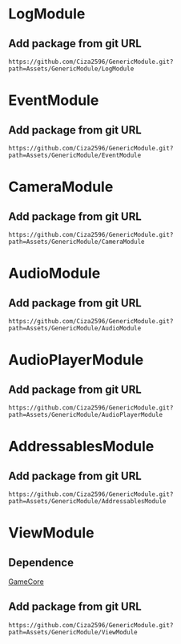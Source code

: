 # LogModule

## Add package from git URL
```
https://github.com/Ciza2596/GenericModule.git?path=Assets/GenericModule/LogModule
```



# EventModule

## Add package from git URL
```
https://github.com/Ciza2596/GenericModule.git?path=Assets/GenericModule/EventModule
```



# CameraModule

## Add package from git URL
```
https://github.com/Ciza2596/GenericModule.git?path=Assets/GenericModule/CameraModule
```



# AudioModule

## Add package from git URL
```
https://github.com/Ciza2596/GenericModule.git?path=Assets/GenericModule/AudioModule
```



# AudioPlayerModule

## Add package from git URL
```
https://github.com/Ciza2596/GenericModule.git?path=Assets/GenericModule/AudioPlayerModule
```



# AddressablesModule

## Add package from git URL
```
https://github.com/Ciza2596/GenericModule.git?path=Assets/GenericModule/AddressablesModule
```



# ViewModule

## Dependence
[GameCore](https://github.com/Ciza2596/GameCore)

## Add package from git URL
```
https://github.com/Ciza2596/GenericModule.git?path=Assets/GenericModule/ViewModule
```
